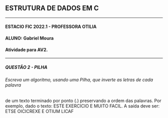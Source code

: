 ## ESTRUTURA DE DADOS EM C ##
---
#### ESTACIO FIC 2022.1 - PROFESSORA OTILIA 
#### ALUNO: Gabriel Moura   
#### Atividade para AV2.
---
##### QUESTÃO 2 - PILHA
###### Escreva um algoritmo, usando uma Pilha, que inverte as letras de cada palavra 
de um texto terminado por ponto (.) preservando a ordem das palavras. Por exemplo, 
dado o texto:
ESTE EXERCICIO E MUITO FACIL.
A saída deve ser:
ETSE OICICREXE E OTIUM LICAF

